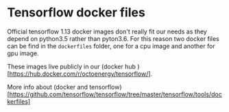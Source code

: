 # Tensorflow docker files

Official tensorflow 1.13 docker images don't really fit our needs as they depend on python3.5 rather than pyton3.6. For this reason two docker files can be find in the `dockerfiles` folder, one for a cpu image and another for gpu image. 

These images live publicly in our (docker hub )[https://hub.docker.com/r/octoenergy/tensorflow/].

More info about (docker and tensorflow)[https://github.com/tensorflow/tensorflow/tree/master/tensorflow/tools/dockerfiles]
